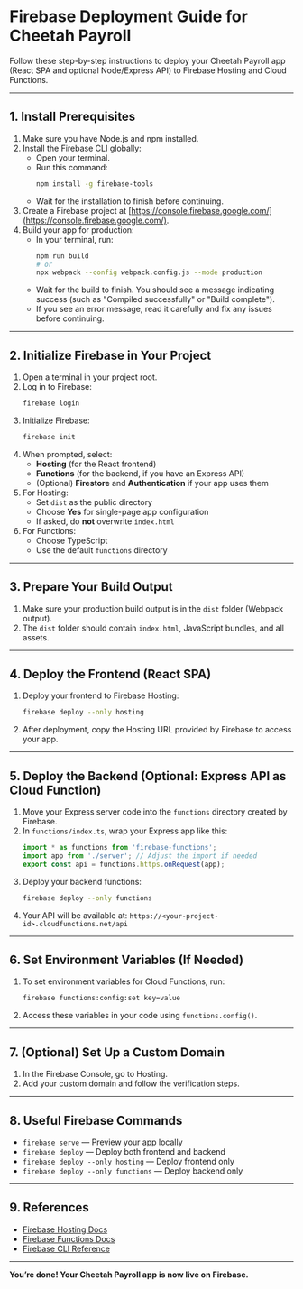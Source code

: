 
# Firebase Deployment Guide for Cheetah Payroll

Follow these step-by-step instructions to deploy your Cheetah Payroll app (React SPA and optional Node/Express API) to Firebase Hosting and Cloud Functions.

---

## 1. Install Prerequisites
1. Make sure you have Node.js and npm installed.
2. Install the Firebase CLI globally:
   - Open your terminal.
   - Run this command:
     ```sh
     npm install -g firebase-tools
     ```
   - Wait for the installation to finish before continuing.
3. Create a Firebase project at [https://console.firebase.google.com/](https://console.firebase.google.com/).
4. Build your app for production:
   - In your terminal, run:
     ```sh
     npm run build
     # or
     npx webpack --config webpack.config.js --mode production
     ```
   - Wait for the build to finish. You should see a message indicating success (such as "Compiled successfully" or "Build complete").
   - If you see an error message, read it carefully and fix any issues before continuing.

---

## 2. Initialize Firebase in Your Project
1. Open a terminal in your project root.
2. Log in to Firebase:
   ```sh
   firebase login
   ```
3. Initialize Firebase:
   ```sh
   firebase init
   ```
4. When prompted, select:
   - **Hosting** (for the React frontend)
   - **Functions** (for the backend, if you have an Express API)
   - (Optional) **Firestore** and **Authentication** if your app uses them
5. For Hosting:
   - Set `dist` as the public directory
   - Choose **Yes** for single-page app configuration
   - If asked, do **not** overwrite `index.html`
6. For Functions:
   - Choose TypeScript
   - Use the default `functions` directory

---

## 3. Prepare Your Build Output
1. Make sure your production build output is in the `dist` folder (Webpack output).
2. The `dist` folder should contain `index.html`, JavaScript bundles, and all assets.

---

## 4. Deploy the Frontend (React SPA)
1. Deploy your frontend to Firebase Hosting:
   ```sh
   firebase deploy --only hosting
   ```
2. After deployment, copy the Hosting URL provided by Firebase to access your app.

---

## 5. Deploy the Backend (Optional: Express API as Cloud Function)
1. Move your Express server code into the `functions` directory created by Firebase.
2. In `functions/index.ts`, wrap your Express app like this:
   ```ts
   import * as functions from 'firebase-functions';
   import app from './server'; // Adjust the import if needed
   export const api = functions.https.onRequest(app);
   ```
3. Deploy your backend functions:
   ```sh
   firebase deploy --only functions
   ```
4. Your API will be available at:
   `https://<your-project-id>.cloudfunctions.net/api`

---

## 6. Set Environment Variables (If Needed)
1. To set environment variables for Cloud Functions, run:
   ```sh
   firebase functions:config:set key=value
   ```
2. Access these variables in your code using `functions.config()`.

---

## 7. (Optional) Set Up a Custom Domain
1. In the Firebase Console, go to Hosting.
2. Add your custom domain and follow the verification steps.

---

## 8. Useful Firebase Commands
- `firebase serve` — Preview your app locally
- `firebase deploy` — Deploy both frontend and backend
- `firebase deploy --only hosting` — Deploy frontend only
- `firebase deploy --only functions` — Deploy backend only

---

## 9. References
- [Firebase Hosting Docs](https://firebase.google.com/docs/hosting)
- [Firebase Functions Docs](https://firebase.google.com/docs/functions)
- [Firebase CLI Reference](https://firebase.google.com/docs/cli)

---

**You’re done! Your Cheetah Payroll app is now live on Firebase.**
